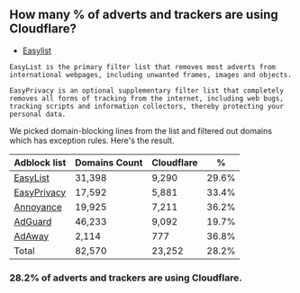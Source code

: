 ## How many % of adverts and trackers are using Cloudflare?


- [Easylist](https://web.archive.org/web/20210516110248/https://easylist.to/)
```
EasyList is the primary filter list that removes most adverts from international webpages, including unwanted frames, images and objects.

EasyPrivacy is an optional supplementary filter list that completely removes all forms of tracking from the internet, including web bugs, tracking scripts and information collectors, thereby protecting your personal data.
```


We picked domain-blocking lines from the list and filtered out domains which has exception rules.
Here's the result.


| Adblock list | Domains Count | Cloudflare | % |
| --- | --- | --- | --- |
| [EasyList](https://easylist.to/easylist/easylist.txt) | 31,398 | 9,290 | 29.6% |
| [EasyPrivacy](https://easylist.to/easylist/easyprivacy.txt) | 17,592 | 5,881 | 33.4% |
| [Annoyance](https://secure.fanboy.co.nz/fanboy-annoyance.txt) | 19,925 | 7,211 | 36.2% |
| [AdGuard](https://adguardteam.github.io/AdGuardSDNSFilter/Filters/filter.txt) | 46,233 | 9,092 | 19.7% |
| [AdAway](https://raw.githubusercontent.com/AdAway/adaway.github.io/master/hosts.txt) | 2,114 | 777 | 36.8% |
| Total | 82,570 | 23,252 | 28.2% |


### 28.2% of adverts and trackers are using Cloudflare.